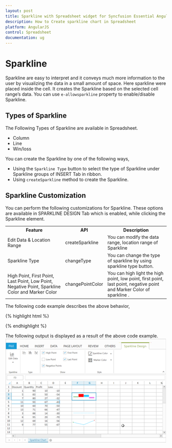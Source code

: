 ```yaml
---
layout: post
title: Sparkline with Spreadsheet widget for Syncfusion Essential AngularJS
description: How to Create sparkline chart in Spreadsheet 
platform: AngularJS
control: Spreadsheet
documentation: ug
---
```


# Sparkline

Sparkline are easy to interpret and it conveys much more information to the user by visualizing the data in a small amount of space. Here sparkline were placed inside the cell. It creates the Sparkline based on the selected cell range’s data. You can use `e-allowsparkline` property to enable/disable Sparkline.


## Types of Sparkline 

The Following Types of Sparkline are available in Spreadsheet.

*	Column
*	Line
*	Win/loss 

You can create the Sparkline by one of the following ways,

*	Using the `Sparkline Type` button to select the type of Sparkline under Sparkline groups of INSERT Tab in ribbon.
*	Using `createSparkline` method to create the Sparkline.


## Sparkline Customization

You can perform the following customizations for Sparkline. These options are available in SPARKLINE DESIGN Tab which is enabled, while clicking the Sparkline element.


<table>
    <colgroup><col width="180px" /></colgroup>
    <tr><th>Feature</br></th><th>API</br></th><th>Description</br></th></tr>
    <tr><td>Edit Data & Location Range</br></td><td>createSparkline</br></td><td>You can modify the data range, location range of Sparkline </br></td></tr>
    <tr><td>Sparkline Type</br></td><td>changeType</br></td><td>You can change the type of sparkline by using sparkline type button.</br></td></tr>
    <tr><td>High Point, First Point, Last Point, Low Point, Negative Point, Sparkline Color and Marker Color</br></td><td>changePointColor</br></td><td>You can high light the high point, low point, first point, last point, negative point and Marker Color of sparkline .</br></td></tr>
</table>

The following code example describes the above behavior,

{% highlight html %}

<body ng-controller="SpreadsheetCtrl">
    <div id="Spreadsheet" ej-spreadsheet e-allowsparkline="true"></div>
</body>

<script>

var syncApp = angular.module("defaultApp", ["ngRoute", "ejangular"]);
     syncApp.controller('SpreadsheetCtrl', function ($scope, $rootScope) {
         //the datasource "window.sparklineList" is referred from 'http://js.syncfusion.com/demos/web/scripts/xljsondata.min.js'
     rangeSettings: [{ dataSource: window.sparklineList,startCell: "A1" }],sheetName: "Sparkline Chart"            }];
     $scope.loadComplete = loadComplete;
            });

   function loadComplete() {
        var  xlSparkline = this.XLSparkline;
        if(!this.isImport) {
           this.mergeCells("F3:G4", true);
           xlSparkline.createSparkline("A5:D5", "F3", "Column", {highPointColor: "red", negativePointColor: "black", startPointColor: "green"} );
           this.mergeCells("F8:G8", true);
           xlSparkline.createSparkline("B2:B4", "F8", "Winloss");
           this.mergeCells("F10:G11", true);
           xlSparkline.createSparkline("C3:C5", "F10",  "Line", {markerSettings:{visible:true},highPointColor: "red", negativePointColor: "black", startPointColor: "green"} );
                    
        }
    }

</script>

{% endhighlight %}

The following output is displayed as a result of the above code example.
![](Sparkline_images/Sparkline.png)

